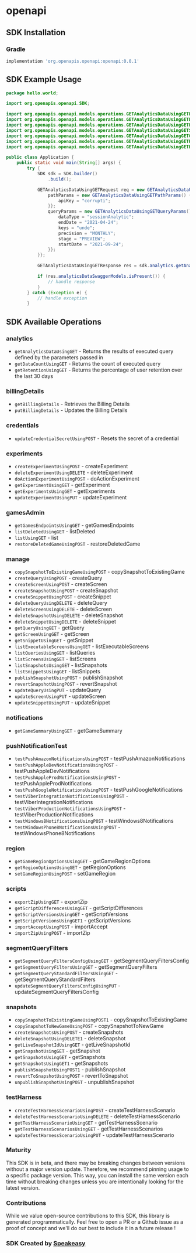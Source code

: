 # openapi

<!-- Start SDK Installation -->
## SDK Installation

### Gradle

```groovy
implementation 'org.openapis.openapi:openapi:0.0.1'
```
<!-- End SDK Installation -->

## SDK Example Usage
<!-- Start SDK Example Usage -->
```java
package hello.world;

import org.openapis.openapi.SDK;

import org.openapis.openapi.models.operations.GETAnalyticsDataUsingGETPathParams;
import org.openapis.openapi.models.operations.GETAnalyticsDataUsingGETDataTypeEnum;
import org.openapis.openapi.models.operations.GETAnalyticsDataUsingGETPrecisionEnum;
import org.openapis.openapi.models.operations.GETAnalyticsDataUsingGETStageEnum;
import org.openapis.openapi.models.operations.GETAnalyticsDataUsingGETQueryParams;
import org.openapis.openapi.models.operations.GETAnalyticsDataUsingGETRequest;
import org.openapis.openapi.models.operations.GETAnalyticsDataUsingGETResponse;

public class Application {
    public static void main(String[] args) {
        try {
            SDK sdk = SDK.builder()
                .build();

            GETAnalyticsDataUsingGETRequest req = new GETAnalyticsDataUsingGETRequest() {{
                pathParams = new GETAnalyticsDataUsingGETPathParams() {{
                    apiKey = "corrupti";
                }};
                queryParams = new GETAnalyticsDataUsingGETQueryParams() {{
                    dataType = "sessionAnalytic";
                    endDate = "2021-04-24";
                    keys = "unde";
                    precision = "MONTHLY";
                    stage = "PREVIEW";
                    startDate = "2021-09-24";
                }};
            }};            

            GETAnalyticsDataUsingGETResponse res = sdk.analytics.getAnalyticsDataUsingGET(req);

            if (res.analyticsDataSwaggerModels.isPresent()) {
                // handle response
            }
        } catch (Exception e) {
            // handle exception
        }
```
<!-- End SDK Example Usage -->

<!-- Start SDK Available Operations -->
## SDK Available Operations


### analytics

* `getAnalyticsDataUsingGET` - Returns the results of executed query defined by the parameters passed in
* `getDataCountUsingGET` - Returns the count of executed query
* `getRetentionUsingGET` - Returns the percentage of user retention over the last 30 days

### billingDetails

* `getBillingDetails` - Retrieves the Billing Details
* `putBillingDetails` - Updates the Billing Details

### credentials

* `updateCredentialSecretUsingPOST` - Resets the secret of a credential

### experiments

* `createExperimentUsingPOST` - createExperiment
* `deleteExperimentUsingDELETE` - deleteExperiment
* `doActionExperimentUsingPOST` - doActionExperiment
* `getExperimentUsingGET` - getExperiment
* `getExperimentsUsingGET` - getExperiments
* `updateExperimentUsingPUT` - updateExperiment

### gamesAdmin

* `getGamesEndpointsUsingGET` - getGamesEndpoints
* `listDeletedUsingGET` - listDeleted
* `listUsingGET` - list
* `restoreDeletedGameUsingPOST` - restoreDeletedGame

### manage

* `copySnapshotToExistingGameUsingPOST` - copySnapshotToExistingGame
* `createQueryUsingPOST` - createQuery
* `createScreenUsingPOST` - createScreen
* `createSnapshotUsingPOST` - createSnapshot
* `createSnippetUsingPOST` - createSnippet
* `deleteQueryUsingDELETE` - deleteQuery
* `deleteScreenUsingDELETE` - deleteScreen
* `deleteSnapshotUsingDELETE` - deleteSnapshot
* `deleteSnippetUsingDELETE` - deleteSnippet
* `getQueryUsingGET` - getQuery
* `getScreenUsingGET` - getScreen
* `getSnippetUsingGET` - getSnippet
* `listExecutableScreensUsingGET` - listExecutableScreens
* `listQueriesUsingGET` - listQueries
* `listScreensUsingGET` - listScreens
* `listSnapshotsUsingGET` - listSnapshots
* `listSnippetsUsingGET` - listSnippets
* `publishSnapshotUsingPOST` - publishSnapshot
* `revertSnapshotUsingPOST` - revertSnapshot
* `updateQueryUsingPUT` - updateQuery
* `updateScreenUsingPUT` - updateScreen
* `updateSnippetUsingPUT` - updateSnippet

### notifications

* `getGameSummaryUsingGET` - getGameSummary

### pushNotificationTest

* `testPushAmazonNotificationsUsingPOST` - testPushAmazonNotifications
* `testPushAppleDevNotificationsUsingPOST` - testPushAppleDevNotifications
* `testPushAppleProdNotificationsUsingPOST` - testPushAppleProdNotifications
* `testPushGoogleNotificationsUsingPOST` - testPushGoogleNotifications
* `testViberIntegrationNotificationsUsingPOST` - testViberIntegrationNotifications
* `testViberProductionNotificationsUsingPOST` - testViberProductionNotifications
* `testWindows8NotificationsUsingPOST` - testWindows8Notifications
* `testWindowsPhone8NotificationsUsingPOST` - testWindowsPhone8Notifications

### region

* `getGameRegionOptionsUsingGET` - getGameRegionOptions
* `getRegionOptionsUsingGET` - getRegionOptions
* `setGameRegionUsingPOST` - setGameRegion

### scripts

* `exportZipUsingGET` - exportZip
* `getScriptDifferencesUsingGET` - getScriptDifferences
* `getScriptVersionsUsingGET` - getScriptVersions
* `getScriptVersionsUsingGET1` - getScriptVersions
* `importAcceptUsingPOST` - importAccept
* `importZipUsingPOST` - importZip

### segmentQueryFilters

* `getSegmentQueryFiltersConfigUsingGET` - getSegmentQueryFiltersConfig
* `getSegmentQueryFiltersUsingGET` - getSegmentQueryFilters
* `getSegmentQueryStandardFiltersUsingGET` - getSegmentQueryStandardFilters
* `updateSegmentQueryFiltersConfigUsingPUT` - updateSegmentQueryFiltersConfig

### snapshots

* `copySnapshotToExistingGameUsingPOST1` - copySnapshotToExistingGame
* `copySnapshotToNewGameUsingPOST` - copySnapshotToNewGame
* `createSnapshotsUsingPOST` - createSnapshots
* `deleteSnapshotUsingDELETE1` - deleteSnapshot
* `getLiveSnapshotIdUsingGET` - getLiveSnapshotId
* `getSnapshotUsingGET` - getSnapshot
* `getSnapshotsUsingGET` - getSnapshots
* `getSnapshotsUsingGET1` - getSnapshots
* `publishSnapshotUsingPOST1` - publishSnapshot
* `revertToSnapshotUsingPOST` - revertToSnapshot
* `unpublishSnapshotUsingPOST` - unpublishSnapshot

### testHarness

* `createTestHarnessScenarioUsingPOST` - createTestHarnessScenario
* `deleteTestHarnessScenarioUsingDELETE` - deleteTestHarnessScenario
* `getTestHarnessScenarioUsingGET` - getTestHarnessScenario
* `getTestHarnessScenariosUsingGET` - getTestHarnessScenarios
* `updateTestHarnessScenarioUsingPUT` - updateTestHarnessScenario
<!-- End SDK Available Operations -->

### Maturity

This SDK is in beta, and there may be breaking changes between versions without a major version update. Therefore, we recommend pinning usage 
to a specific package version. This way, you can install the same version each time without breaking changes unless you are intentionally 
looking for the latest version.

### Contributions

While we value open-source contributions to this SDK, this library is generated programmatically. 
Feel free to open a PR or a Github issue as a proof of concept and we'll do our best to include it in a future release !

### SDK Created by [Speakeasy](https://docs.speakeasyapi.dev/docs/using-speakeasy/client-sdks)

